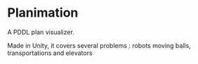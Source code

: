 # Planimation
A PDDL plan visualizer. 

Made in Unity, it covers several problems : robots moving balls, transportations and elevators
